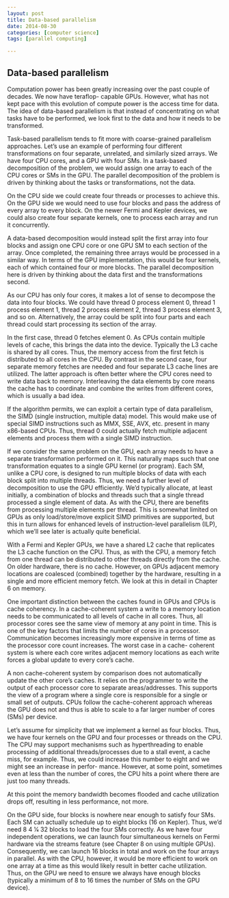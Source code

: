 ```yaml
---
layout: post
title: Data-based parallelism
date: 2014-08-30 
categories: [computer science]
tags: [parallel computing]

---
```


Data-based parallelism
---

Computation power has been greatly increasing over the past couple of decades. We now have teraflop- capable GPUs. However, what has not kept pace with this evolution of compute power is the access time for data. The idea of data-based parallelism is that instead of concentrating on what tasks have to be performed, we look first to the data and how it needs to be transformed.

Task-based parallelism tends to fit more with coarse-grained parallelism approaches. Let’s use an example of performing four different transformations on four separate, unrelated, and similarly sized arrays. We have four CPU cores, and a GPU with four SMs. In a task-based decomposition of the problem, we would assign one array to each of the CPU cores or SMs in the GPU. The parallel decomposition of the problem is driven by thinking about the tasks or transformations, not the data.On the CPU side we could create four threads or processes to achieve this. On the GPU side we would need to use four blocks and pass the address of every array to every block. On the newer Fermi and Kepler devices, we could also create four separate kernels, one to process each array and run it concurrently.A data-based decomposition would instead split the first array into four blocks and assign one CPU core or one GPU SM to each section of the array. Once completed, the remaining three arrays would be processed in a similar way. In terms of the GPU implementation, this would be four kernels, each of which contained four or more blocks. The parallel decomposition here is driven by thinking about the data first and the transformations second.As our CPU has only four cores, it makes a lot of sense to decompose the data into four blocks. We could have thread 0 process element 0, thread 1 process element 1, thread 2 process element 2, thread 3 process element 3, and so on. Alternatively, the array could be split into four parts and each thread could start processing its section of the array.In the first case, thread 0 fetches element 0. As CPUs contain multiple levels of cache, this brings the data into the device. Typically the L3 cache is shared by all cores. Thus, the memory access from the first fetch is distributed to all cores in the CPU. By contrast in the second case, four separate memory fetches are needed and four separate L3 cache lines are utilized. The latter approach is often better where the CPU cores need to write data back to memory. Interleaving the data elements by core means the cache has to coordinate and combine the writes from different cores, which is usually a bad idea.If the algorithm permits, we can exploit a certain type of data parallelism, the SIMD (single instruction, multiple data) model. This would make use of special SIMD instructions such as MMX, SSE, AVX, etc. present in many x86-based CPUs. Thus, thread 0 could actually fetch multiple adjacent elements and process them with a single SIMD instruction.If we consider the same problem on the GPU, each array needs to have a separate transformation performed on it. This naturally maps such that one transformation equates to a single GPU kernel (or program). Each SM, unlike a CPU core, is designed to run multiple blocks of data with each block split into multiple threads. Thus, we need a further level of decomposition to use the GPU efficiently. We’d typically allocate, at least initially, a combination of blocks and threads such that a single thread processed a single element of data. As with the CPU, there are benefits from processing multiple elements per thread. This is somewhat limited on GPUs as only load/store/move explicit SIMD primitives are supported, but this in turn allows for enhanced levels of instruction-level parallelism (ILP), which we’ll see later is actually quite beneficial.With a Fermi and Kepler GPUs, we have a shared L2 cache that replicates the L3 cache function on the CPU. Thus, as with the CPU, a memory fetch from one thread can be distributed to other threads directly from the cache. On older hardware, there is no cache. However, on GPUs adjacent memory locations are coalesced (combined) together by the hardware, resulting in a single and more efficient memory fetch. We look at this in detail in Chapter 6 on memory.One important distinction between the caches found in GPUs and CPUs is cache coherency. In a cache-coherent system a write to a memory location needs to be communicated to all levels of cache in all cores. Thus, all processor cores see the same view of memory at any point in time. This is one of the key factors that limits the number of cores in a processor. Communication becomes increasingly more expensive in terms of time as the processor core count increases. The worst case in a cache- coherent system is where each core writes adjacent memory locations as each write forces a global update to every core’s cache.A non cache-coherent system by comparison does not automatically update the other core’s caches. It relies on the programmer to write the output of each processor core to separate areas/addresses. This supports the view of a program where a single core is responsible for a single or small set of outputs. CPUs follow the cache-coherent approach whereas the GPU does not and thus is able to scale to a far larger number of cores (SMs) per device.Let’s assume for simplicity that we implement a kernel as four blocks. Thus, we have four kernels on the GPU and four processes or threads on the CPU. The CPU may support mechanisms such as hyperthreading to enable processing of additional threads/processes due to a stall event, a cache miss, for example. Thus, we could increase this number to eight and we might see an increase in perfor- mance. However, at some point, sometimes even at less than the number of cores, the CPU hits a point where there are just too many threads.At this point the memory bandwidth becomes flooded and cache utilization drops off, resulting in less performance, not more.On the GPU side, four blocks is nowhere near enough to satisfy four SMs. Each SM can actually schedule up to eight blocks (16 on Kepler). Thus, we’d need 8 4 1⁄4 32 blocks to load the four SMs correctly. As we have four independent operations, we can launch four simultaneous kernels on Fermi hardware via the streams feature (see Chapter 8 on using multiple GPUs). Consequently, we can launch 16 blocks in total and work on the four arrays in parallel. As with the CPU, however, it would be more efficient to work on one array at a time as this would likely result in better cache utilization. Thus, on the GPU we need to ensure we always have enough blocks (typically a minimum of 8 to 16 times the number of SMs on the GPU device).